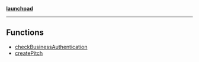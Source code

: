 [**launchpad**](index.md)

***

## Functions

- [checkBusinessAuthentication](app.create-pitch._actions.Function.checkBusinessAuthentication.md)
- [createPitch](app.create-pitch._actions.Function.createPitch.md)
